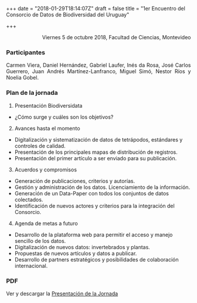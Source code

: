 +++
date = "2018-01-29T18:14:07Z"
draft = false
title = "1er Encuentro del Consorcio de Datos de Biodiversidad del Uruguay"

+++

<p style='text-align: right;'>
Viernes 5 de octubre 2018, 
Facultad de Ciencias, 
Montevideo
</p>

### Participantes 
<p style='text-align: justify;'>
Carmen Viera, Daniel Hernández, Gabriel Laufer, Inés da Rosa, José Carlos Guerrero, Juan Andrés Martínez-Lanfranco, Miguel Simó, Nestor Ríos y Noelia Gobel.
</p>

### Plan de la jornada

1. Presentación Biodiversidata

* ¿Cómo surge y cuáles son los objetivos?

2. Avances hasta el momento

* Digitalización y sistematización de datos de tetrápodos, estándares y controles de calidad.
* Presentación de los principales mapas de distribución de registros.
* Presentación del primer artículo a ser enviado para su publicación.

3. Acuerdos y compromisos

* Generación de publicaciones, criterios y autorías.
* Gestión y administración de los datos. Licenciamiento de la información.
* Generación de un Data-Paper con todos los conjuntos de datos colectados.
* Identificación de nuevos actores y criterios para la integración del Consorcio.

4. Agenda de metas a futuro

* Desarrollo de la plataforma web para permitir el acceso y manejo sencillo de los datos.
* Digitalización de nuevos datos: invertebrados y plantas.
* Propuestas de nuevos artículos y datos a publicar.
* Desarrollo de partners estratégicos y posibilidades de colaboración internacional.


### PDF

Ver y descargar la [Presentación de la Jornada](https://github.com/bienflorencia/consorcio/tree/master/data/PresentationBiodiversidata.pdf) 


